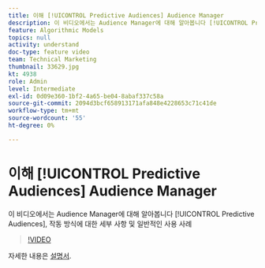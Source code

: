 ```yaml
---
title: 이해 [!UICONTROL Predictive Audiences] Audience Manager
description: 이 비디오에서는 Audience Manager에 대해 알아봅니다 [!UICONTROL Predictive Audiences], 작동 방식에 대한 세부 사항 및 일반적인 사용 사례
feature: Algorithmic Models
topics: null
activity: understand
doc-type: feature video
team: Technical Marketing
thumbnail: 33629.jpg
kt: 4938
role: Admin
level: Intermediate
exl-id: 0d09e360-1bf2-4a65-be04-8abaf337c58a
source-git-commit: 2094d3bcf658913171afa848e4228653c71c41de
workflow-type: tm+mt
source-wordcount: '55'
ht-degree: 0%

---
```


# 이해 [!UICONTROL Predictive Audiences] Audience Manager

이 비디오에서는 Audience Manager에 대해 알아봅니다 [!UICONTROL Predictive Audiences], 작동 방식에 대한 세부 사항 및 일반적인 사용 사례

>[!VIDEO](https://video.tv.adobe.com/v/33629/?quality=12)

자세한 내용은 [설명서](https://experienceleague.adobe.com/docs/audience-manager/user-guide/features/algorithmic-models/predictive-audiences/predictive-audiences.html).
